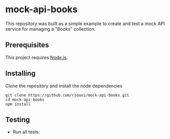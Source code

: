 # mock-api-books

This repository was built as a simple example to create and test a mock API service for managing a "Books" collection.


## Prerequisites

This project requires [Node.js](https://nodejs.org/en/).

## Installing

Clone the repository and install the node dependencies

```
git clone https://github.com/rioaxi/mock-api-books.git
cd mock-api-books
npm install
```

## Testing

- Run all tests: 

